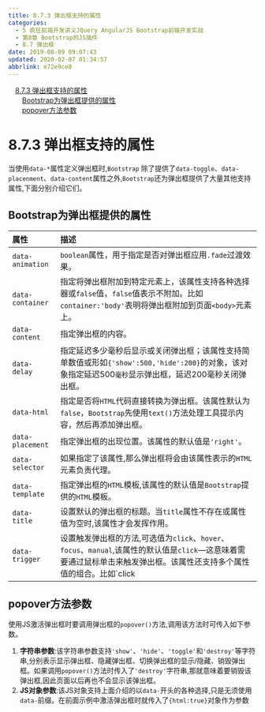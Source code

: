 ```yaml
---
title: 8.7.3 弹出框支持的属性
categories: 
  - 5 疯狂前端开发讲义JQuery AngularJS Bootstrap前端开发实战
  - 第8章 Bootstrap的JS插件
  - 8.7 弹出框
date: 2019-08-09 09:07:43
updated: 2020-02-07 01:34:57
abbrlink: e72e9ce8
---
```

<div id='my_toc'><a href="/JavaReadingNotes/e72e9ce8/#8-7-3-弹出框支持的属性" class="header_1">8.7.3 弹出框支持的属性</a>&nbsp;<br><a href="/JavaReadingNotes/e72e9ce8/#Bootstrap为弹出框提供的属性" class="header_2">Bootstrap为弹出框提供的属性</a>&nbsp;<br><a href="/JavaReadingNotes/e72e9ce8/#popover方法参数" class="header_2">popover方法参数</a>&nbsp;<br></div>
<style>.header_1{margin-left: 1em;}.header_2{margin-left: 2em;}.header_3{margin-left: 3em;}.header_4{margin-left: 4em;}.header_5{margin-left: 5em;}.header_6{margin-left: 6em;}</style>
<!--more-->
<script>if (navigator.platform.search('arm')==-1){document.getElementById('my_toc').style.display = 'none';}var e,p = document.getElementsByTagName('p');while (p.length>0) {e = p[0];e.parentElement.removeChild(e);}</script>

<!--end-->
<!--SSTStart-->
# 8.7.3 弹出框支持的属性 #
当使用`data-*`属性定义弹出框时,`Bootstrap` 除了提供了`data-toggle`、`data-placenment`、`data-content`属性之外,`Bootstrap`还为弹出框提供了大量其他支持属性,下面分别介绍它们。
## Bootstrap为弹出框提供的属性 ##

|属性|描述|
|:---|:---|
|`data-animation`|`boolean`属性，用于指定是否对弹出框应用`.fade`过渡效果。|
|`data-container`|指定将弹出框附加到特定元素上，该属性支持各种选择器或`false`值，`false`值表示不附加。比如`container:'body'`表明将弹出框附加到页面`<body>`元素上。|
|`data-content`|指定弹出框的内容。|
|`data-delay`|指定延迟多少毫秒后显示或关闭弹出框；该属性支持简单数值或形如`{'show':500,'hide':200}`的对象，该对象指定延迟500`毫秒`显示弹出框，延迟200毫秒关闭弹出框。|
|`data-html`|指定是否将`HTML`代码直接转换为弹出框。该属性默认为`false`，`Bootstrap`先使用`text()`方法处理工具提示内容，然后再添加弹出框。|
|`data-placement`|指定弹出框的出现位置。该属性的默认值是`'right'`。|
|`data-selector`|如果指定了该属性,那么弹出框将会由该属性表示的`HTML`元素负责代理。|
|`data-template`|指定弹出框的`HTML`模板,该属性的默认值是`Bootstrap`提供的`HTML`模板。|
|`data-title`|设置默认的弹出框的标题。当`title`属性不存在或属性值为空时,该属性才会发挥作用。|
|`data-trigger`|设置触发弹出框的方法,可选值为`click`、`hover`、`focus`、`manual`,该属性的默认值是`click`—这意味着需要通过鼠标单击来触发弹出框。该属性还支持多个属性值的组合。比如`click|hover`—这意味着鼠标悬停或单击都会触发弹出框。|

## popover方法参数 ##
使用JS激活弹出框时要调用弹出框的`popover()`方法,调用该方法时可传入如下参数。
1. **字符串参数**:该字符串参数支持`'show'`、`'hide'`、`'toggle'`和`'destroy'`等字符串,分别表示显示弹出框、隐藏弹出框、切换弹出框的显示/隐藏、销毁弹出框。如果调用`popover()`方法时传入了`'destroy'`字符串,那就意味着要销毁该弹出框,因此页面以后再也不会显示该弹出框。
2. **JS对象参数**:该JS对象支持上面介绍的以`data-`开头的各种选择,只是无须使用`data-`前缀。在前面示例中激活弹出框时就传入了`{html:true}`对象作为参数

<!--SSTStop-->

